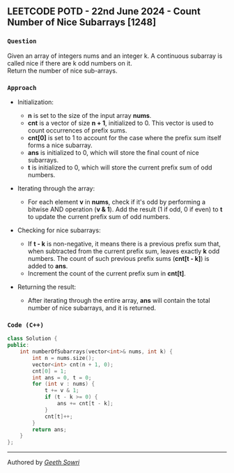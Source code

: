 ## LEETCODE POTD - 22nd June 2024 - Count Number of Nice Subarrays [1248]

### `Question`
Given an array of integers nums and an integer k. A continuous subarray is called nice if there are k odd numbers on it. <br>
Return the number of nice sub-arrays.
### `Approach`
- Initialization:
    - **n** is set to the size of the input array **nums**.
    - **cnt** is a vector of size **n + 1**, initialized to 0. This vector is used to count occurrences of prefix sums.
    - **cnt[0]** is set to 1 to account for the case where the prefix sum itself forms a nice subarray.
    - **ans** is initialized to 0, which will store the final count of nice subarrays.
    - **t** is initialized to 0, which will store the current prefix sum of odd numbers.

- Iterating through the array:
    - For each element **v** in **nums**, check if it's odd by performing a bitwise AND operation (**v & 1**). Add the result (1 if odd, 0 if even) to **t** to update the current prefix sum of odd numbers.

- Checking for nice subarrays:
    - If **t - k** is non-negative, it means there is a previous prefix sum that, when subtracted from the current prefix sum, leaves exactly **k** odd numbers. The count of such previous prefix sums (**cnt[t - k]**) is added to **ans**.
    - Increment the count of the current prefix sum in **cnt[t]**.

- Returning the result:
    - After iterating through the entire array, **ans** will contain the total number of nice subarrays, and it is returned.


### `Code (C++)`
```c++ 
class Solution {
public:
    int numberOfSubarrays(vector<int>& nums, int k) {
        int n = nums.size();
        vector<int> cnt(n + 1, 0);
        cnt[0] = 1;
        int ans = 0, t = 0;
        for (int v : nums) {
            t += v & 1;
            if (t - k >= 0) {
                ans += cnt[t - k];
            }
            cnt[t]++;
        }
        return ans;
    }
};
```

---
Authored by <a target="blank" href="https://github.com/geethsowri">_Geeth Sowri_</a>

